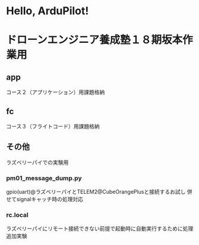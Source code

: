 # Hello, ArduPilot!
# ドローンエンジニア養成塾１８期坂本作業用

## app
コース２（アプリケーション）用課題格納

## fc
コース３（フライトコード）用課題格納

## その他
ラズベリーパイでの実験用

### pm01_message_dump.py
gpio(uart)@ラズベリーパイとTELEM2@CubeOrangePlusと接続するお試し
併せてsignalキャッチ時の処理対応

### rc.local
ラズベリーパイにリモート接続できない前提で起動時に自動実行するために処理追加実験
